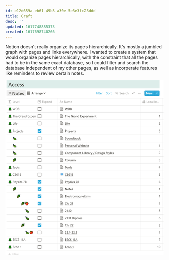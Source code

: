 ```yaml
---
id: e12d659a-eb61-49b3-a30e-5e3e3fc23ddd
title: Graft
desc: ''
updated: 1617748885373
created: 1617698740266
---
```


Notion doesn't really organize its pages hierarchically. It's mostly a jumbled graph with pages and links everywhere. I wanted to create a system that would organize pages hierarchically, with the constraint that all the pages had to be in the same exact database, so I could filter and search the database independent of my other pages, as well as incorperate features like reminders to review certain notes.

![](./assets/images/2021-04-06-02-09-59.png)
